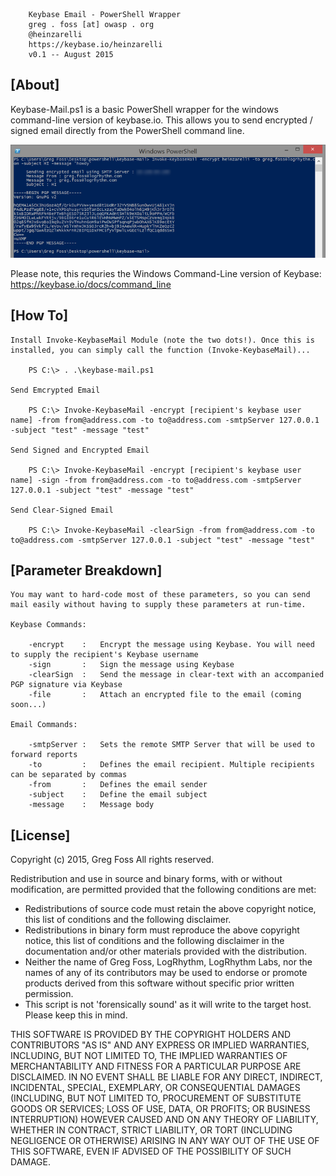 		Keybase Email - PowerShell Wrapper
		greg . foss [at] owasp . org
        @heinzarelli
        https://keybase.io/heinzarelli
		v0.1 -- August 2015

## [About]

Keybase-Mail.ps1 is a basic PowerShell wrapper for the windows command-line version of keybase.io. This allows you to send encrypted / signed email directly from the PowerShell command line.

![encrypted](/images/encrypted-email.png)

Please note, this requries the Windows Command-Line version of Keybase: https://keybase.io/docs/command_line

## [How To]

    Install Invoke-KeybaseMail Module (note the two dots!). Once this is installed, you can simply call the function (Invoke-KeybaseMail)...
        
        PS C:\> . .\keybase-mail.ps1

    Send Emcrypted Email
        
        PS C:\> Invoke-KeybaseMail -encrypt [recipient's keybase user name] -from from@address.com -to to@address.com -smtpServer 127.0.0.1 -subject "test" -message "test"

    Send Signed and Encrypted Email
        
        PS C:\> Invoke-KeybaseMail -encrypt [recipient's keybase user name] -sign -from from@address.com -to to@address.com -smtpServer 127.0.0.1 -subject "test" -message "test"

    Send Clear-Signed Email
        
        PS C:\> Invoke-KeybaseMail -clearSign -from from@address.com -to to@address.com -smtpServer 127.0.0.1 -subject "test" -message "test"

## [Parameter Breakdown]

    You may want to hard-code most of these parameters, so you can send mail easily without having to supply these parameters at run-time.

    Keybase Commands:

        -encrypt    :   Encrypt the message using Keybase. You will need to supply the recipient's Keybase username
        -sign       :   Sign the message using Keybase
        -clearSign  :   Send the message in clear-text with an accompanied PGP signature via Keybase
        -file       :   Attach an encrypted file to the email (coming soon...)

    Email Commands:

        -smtpServer :   Sets the remote SMTP Server that will be used to forward reports
        -to         :   Defines the email recipient. Multiple recipients can be separated by commas
        -from       :   Defines the email sender
        -subject    :   Define the email subject
        -message    :   Message body

## [License]

Copyright (c) 2015, Greg Foss
All rights reserved.

Redistribution and use in source and binary forms, with or without
modification, are permitted provided that the following conditions are met:
* Redistributions of source code must retain the above copyright notice, this list of conditions and the following disclaimer.
* Redistributions in binary form must reproduce the above copyright notice, this list of conditions and the following disclaimer in the documentation and/or other materials provided with the distribution.
* Neither the name of Greg Foss, LogRhythm, LogRhythm Labs, nor the names of any of its contributors may be used to endorse or promote products derived from this software without specific prior written permission.
* This script is not 'forensically sound' as it will write to the target host. Please keep this in mind.

THIS SOFTWARE IS PROVIDED BY THE COPYRIGHT HOLDERS AND CONTRIBUTORS "AS IS" AND
ANY EXPRESS OR IMPLIED WARRANTIES, INCLUDING, BUT NOT LIMITED TO, THE IMPLIED
WARRANTIES OF MERCHANTABILITY AND FITNESS FOR A PARTICULAR PURPOSE ARE
DISCLAIMED. IN NO EVENT SHALL <COPYRIGHT HOLDER> BE LIABLE FOR ANY
DIRECT, INDIRECT, INCIDENTAL, SPECIAL, EXEMPLARY, OR CONSEQUENTIAL DAMAGES
(INCLUDING, BUT NOT LIMITED TO, PROCUREMENT OF SUBSTITUTE GOODS OR SERVICES;
LOSS OF USE, DATA, OR PROFITS; OR BUSINESS INTERRUPTION) HOWEVER CAUSED AND
ON ANY THEORY OF LIABILITY, WHETHER IN CONTRACT, STRICT LIABILITY, OR TORT
(INCLUDING NEGLIGENCE OR OTHERWISE) ARISING IN ANY WAY OUT OF THE USE OF THIS
SOFTWARE, EVEN IF ADVISED OF THE POSSIBILITY OF SUCH DAMAGE.